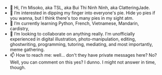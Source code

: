 - 👋 Hi, I’m Misoko, aka TSL, aka Bui Thi Ninh Ninh, aka ClatteringJade.
- 👀 I’m interested in dipping my finger into everyone's pie. Hide yo pies if you wanna, but I think there's too many pies in my sight atm.
- 🌱 I’m currently learning Python, French, Vietnamese, Mandarin, cardistry, 
- 💞️ I’m looking to collaborate on anything really. I'm unofficially experienced in digital illustration, photo-manipulation, editing, ghostwriting, programming, tutoring, mediating, and most importantly, meme gathering.
- 📫 How to reach me: well... don't they have private messages here? No? Well, you can comment on this yes? I dunno. I might not answer in time, though. 



<!---
051W/051W is a ✨ special ✨ repository because its `README.md` (this file) appears on your GitHub profile.
You can click the Preview link to take a look at your changes.
--->
